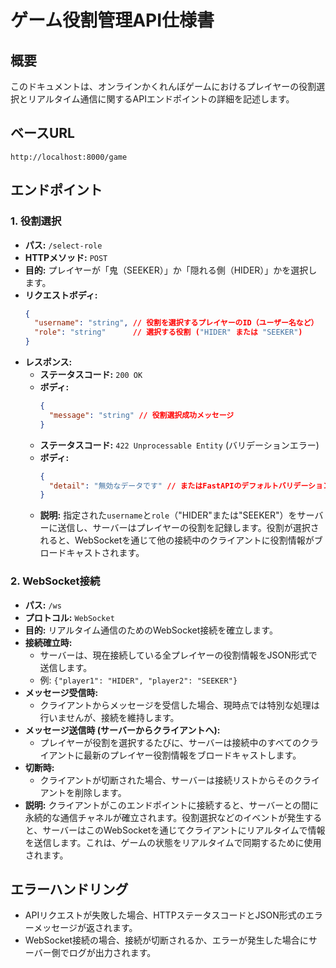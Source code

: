 # ゲーム役割管理API仕様書

## 概要
このドキュメントは、オンラインかくれんぼゲームにおけるプレイヤーの役割選択とリアルタイム通信に関するAPIエンドポイントの詳細を記述します。

## ベースURL
`http://localhost:8000/game`

## エンドポイント

### 1. 役割選択
- **パス:** `/select-role`
- **HTTPメソッド:** `POST`
- **目的:** プレイヤーが「鬼（SEEKER）」か「隠れる側（HIDER）」かを選択します。
- **リクエストボディ:**
    ```json
    {
      "username": "string", // 役割を選択するプレイヤーのID（ユーザー名など）
      "role": "string"      // 選択する役割 ("HIDER" または "SEEKER")
    }
    ```
- **レスポンス:**
    - **ステータスコード:** `200 OK`
    - **ボディ:**
        ```json
        {
          "message": "string" // 役割選択成功メッセージ
        }
        ```
    - **ステータスコード:** `422 Unprocessable Entity` (バリデーションエラー)
    - **ボディ:**
        ```json
        {
          "detail": "無効なデータです" // またはFastAPIのデフォルトバリデーションエラー
        }
        ```
    - **説明:** 指定された`username`と`role`（"HIDER"または"SEEKER"）をサーバーに送信し、サーバーはプレイヤーの役割を記録します。役割が選択されると、WebSocketを通じて他の接続中のクライアントに役割情報がブロードキャストされます。

### 2. WebSocket接続
- **パス:** `/ws`
- **プロトコル:** `WebSocket`
- **目的:** リアルタイム通信のためのWebSocket接続を確立します。
- **接続確立時:**
    - サーバーは、現在接続している全プレイヤーの役割情報をJSON形式で送信します。
    - 例: `{"player1": "HIDER", "player2": "SEEKER"}`
- **メッセージ受信時:**
    - クライアントからメッセージを受信した場合、現時点では特別な処理は行いませんが、接続を維持します。
- **メッセージ送信時 (サーバーからクライアントへ):**
    - プレイヤーが役割を選択するたびに、サーバーは接続中のすべてのクライアントに最新のプレイヤー役割情報をブロードキャストします。
- **切断時:**
    - クライアントが切断された場合、サーバーは接続リストからそのクライアントを削除します。
- **説明:** クライアントがこのエンドポイントに接続すると、サーバーとの間に永続的な通信チャネルが確立されます。役割選択などのイベントが発生すると、サーバーはこのWebSocketを通じてクライアントにリアルタイムで情報を送信します。これは、ゲームの状態をリアルタイムで同期するために使用されます。

## エラーハンドリング
- APIリクエストが失敗した場合、HTTPステータスコードとJSON形式のエラーメッセージが返されます。
- WebSocket接続の場合、接続が切断されるか、エラーが発生した場合にサーバー側でログが出力されます。
